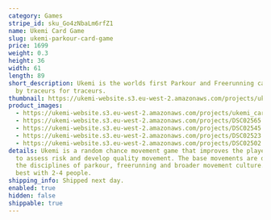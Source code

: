```yaml
---
category: Games
stripe_id: sku_Go4zNbaLm6rfZ1
name: Ukemi Card Game
slug: ukemi-parkour-card-game
price: 1699
weight: 0.3
height: 36
width: 61
length: 89
short_description: Ukemi is the worlds first Parkour and Freerunning card game - made
  by traceurs for traceurs.
thumbnail: https://ukemi-website.s3.eu-west-2.amazonaws.com/projects/ukemi_cards_thumb.jpg
product_images:
  - https://ukemi-website.s3.eu-west-2.amazonaws.com/projects/ukemi_cards_1.jpg
  - https://ukemi-website.s3.eu-west-2.amazonaws.com/projects/DSC02565.JPG
  - https://ukemi-website.s3.eu-west-2.amazonaws.com/projects/DSC02545.JPG
  - https://ukemi-website.s3.eu-west-2.amazonaws.com/projects/DSC02523.JPG
  - https://ukemi-website.s3.eu-west-2.amazonaws.com/projects/DSC02502.JPG
details: Ukemi is a random chance movement game that improves the player's ability
  to assess risk and develop quality movement. The base movements are derived from
  the disciplines of parkour, freerunning and broader movement culture. The game works
  best with 2-4 people.
shipping_info: Shipped next day.
enabled: true
hidden: false
shippable: true
---
```

